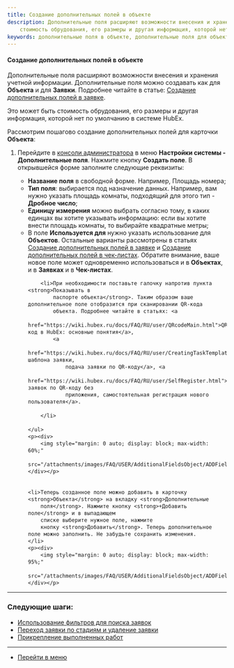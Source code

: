 ```yaml
---
title: Создание дополнительных полей в объекте
description: Дополнительные поля расширяют возможности внесения и хранения учетной информации.  Это может быть
    стоимость обрудования, его размеры и другая информация, которой нет по умолчанию в системе HubEx. Создать дополнительные поля для Объекта можно в консоли администратора в меню Настройки системы - Дополнительные поля.
keywords: дополнительные поля в объекте, дополнительные поля для объекта, hubex, хабекс, хубекс, хабикс
---
```


#### Создание дополнительных полей в объекте
<html>
<meta charset="utf-8">
</html>
<body>
<p>Дополнительные поля расширяют возможности внесения и хранения учетной информации. Дополнительные поля можно создавать
    как для <strong>Объекта</strong> и для <strong>Заявки</strong>. Подробнее читайте в статье: <a href="Создание дополнительных полей в заявке">Создание дополнительных полей в заявке</a>.</p> Это может быть
    стоимость обрудования, его размеры и другая информация, которой нет по умолчанию в системе HubEx.</p>

<p>Рассмотрим пошагово создание дополнительных полей для карточки <strong>Объекта</strong>:</p>
<ol type="1">
    <li>Перейдите в <a href="https://wiki.hubex.ru/docs/FAQ/RU/admin/HowToEnterTheAdmin.html">консоли администратора</a>
        в меню <strong>Настройки системы - Дополнительные поля</strong>. Нажмите кнопку <strong>Создать
            поле</strong>. В открывшейся форме заполните следующие реквизиты:
    </li>
    <ul>
        <li><strong>Название поля</strong> в свободной форме. Например, Площадь номера;</li>
        <li><strong>Тип поля</strong>: выбирается под назначение данных. Например, вам нужно указать площадь
            комнаты,
            подходящий для этого тип - <strong>Дробное число</strong>;
        </li>
        <li><strong>Единицу измерения</strong> можно выбрать согласно тому, в каких единцах вы хотите указывать
            информацию: если вы хотите внести площадь комнаты, то выбирайте квадратные метры;
        </li>
        <li>В поле <strong>Используется для</strong> нужно указать использование для <strong>Объектов</strong>.
            Остальные варианты
            рассмотрены в статьях <a
                    href="https://wiki.hubex.ru/docs/FAQ/RU/user/AdditionalFields.html">Создание
                дополнительных
                полей в заявке</a> и <a
                    href="https://wiki.hubex.ru/docs/FAQ/RU/admin/TicketAttribute.html">Создание дополнительных
                полей в
                чек-листах</a>.
            Обратите внимание, ваше новое поле может одновременно использоваться и в <strong>Объектах</strong>, и в
            <strong>Заявках</strong> и в
            <strong>Чек-листах</strong>.
        </li>

        <li>При необходимости поставьте галочку напротив пункта <strong>Показывать в
            паспорте объекта</strong>. Таким образом ваше дополнительное поле отобразится при сканировании QR-кода
            объекта. Подробнее читайте в статьях: <a
                    href="https://wiki.hubex.ru/docs/FAQ/RU/user/QRcodeMain.html">QR-код в HubEx: основные понятия</a>,
            <a
                    href="https://wiki.hubex.ru/docs/FAQ/RU/user/CreatingTaskTemplates.html">Создание шаблона заявки,
                подача заявки по QR-коду</a>, <a
                    href="https://wiki.hubex.ru/docs/FAQ/RU/user/SelfRegister.html">Подача заявок по QR-коду без
                приложения, самостоятельная регистрация нового пользователя</a>.

        </li>

    </ul>
    <p><div>
        <img style="margin: 0 auto; display: block; max-width: 60%;"
             src="/attachments/images/FAQ/USER/AdditionalFieldsObject/ADDField.jpg"/>
    </div></p>


    <li>Теперь созданное поле можно добавить в карточку <strong>Объекта</strong> на вкладку <strong>Дополнительные
        поля</strong>. Нажмите кнопку <strong>+Добавить поле</strong> и в выпадающем
        списке выберите нужное поле, нажмите
        кнопку <strong>Добавить</strong>. Теперь дополнительное поле можно заполнить. Не забудьте сохранить изменения.
    </li>
    <p><div>
        <img style="margin: 0 auto; display: block; max-width: 95%;"
             src="/attachments/images/FAQ/USER/AdditionalFieldsObject/ADDFieldObj.jpg"/>
    </div></p>

</ol>
</body>


___
### Следующие шаги:
- [Использование фильтров для поиска заявок](./Filters.md)
- [Переход заявки по стадиям и удаление заявки](./ChangingStatus.md)
- [Прикрепление выполненных работ](./AttachingFiles.md)


___
- [Перейти в меню](http://wiki.hubex.ru)


